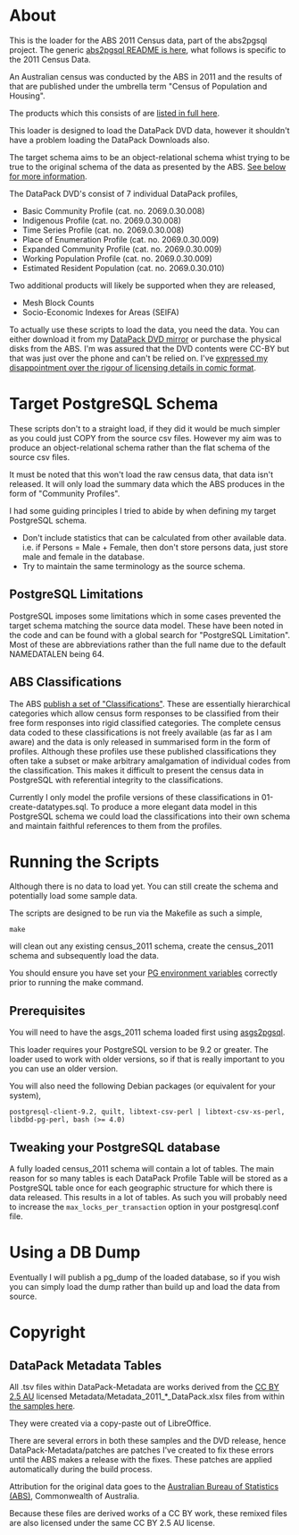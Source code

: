 # About
This is the loader for the ABS 2011 Census data, part of the abs2pgsql
project. The generic [abs2pgsql README is here](https://github.com/andrewharvey/abs2pgsql),
what follows is specific to the 2011 Census Data.

An Australian census was conducted by the ABS in 2011 and the results of
that are published under the umbrella term "Census of Population and Housing".

The products which this consists of are [listed in full here](http://www.abs.gov.au/ausstats/abs@.nsf/lookup/2011.0.55.001Main%20Features1262011).

This loader is designed to load the DataPack DVD data, however it
shouldn't have a problem loading the DataPack Downloads also.

The target schema aims to be an object-relational schema whist trying to
be true to the original schema of the data as presented by the ABS. [See
below for more information](#target-postgresql-schema).

The DataPack DVD's consist of 7 individual DataPack profiles,
* Basic Community Profile (cat. no. 2069.0.30.008)
* Indigenous Profile (cat. no. 2069.0.30.008)
* Time Series Profile (cat. no. 2069.0.30.008)
* Place of Enumeration Profile (cat. no. 2069.0.30.009)
* Expanded Community Profile (cat. no. 2069.0.30.009)
* Working Population Profile (cat. no. 2069.0.30.009)
* Estimated Resident Population (cat. no. 2069.0.30.010)

Two additional products will likely be supported when they are released,
* Mesh Block Counts
* Socio-Economic Indexes for Areas (SEIFA)

To actually use these scripts to load the data, you need the data. You
can either download it from my [DataPack DVD mirror](http://tianjara.net/data/abs/)
or purchase the physical disks from the ABS. I'm was assured that the DVD
contents were CC-BY but that was just over the phone and can't be relied
on. I've [expressed my disappointment over the rigour of licensing details in comic format](http://tianjara.net/hosted/letter-to-abs-re-census-dvd-license.png).

# Target PostgreSQL Schema
These scripts don't to a straight load, if they did it would be much
simpler as you could just COPY from the source csv files. However my aim
was to produce an object-relational schema rather than the flat schema of
the source csv files.

It must be noted that this won't load the raw census data, that data
isn't released. It will only load the summary data which the ABS produces
in the form of "Community Profiles".

I had some guiding principles I tried to abide by when defining my target
PostgreSQL schema.

* Don't include statistics that can be calculated from other available data.
  i.e. if Persons = Male + Female, then don't store persons data, just store
  male and female in the database.
* Try to maintain the same terminology as the source schema.

## PostgreSQL Limitations
PostgreSQL imposes some limitations which in some cases prevented the
target schema matching the source data model. These have been noted in
the code and can be found with a global search for "PostgreSQL
Limitation". Most of these are abbreviations rather than the full name
due to the default NAMEDATALEN being 64.

## ABS Classifications
The ABS [publish a set of "Classifications"](http://www.abs.gov.au/AUSSTATS/abs@.nsf/ViewContent?readform&view=DirClassManualsbyTopic&Action=Expand&Num=6.1.4).
These are essentially hierarchical categories which allow census form
responses to be classified from their free form responses into rigid
classified categories. The complete census data coded to these
classifications is not freely available (as far as I am aware) and the
data is only released in summarised form in the form of profiles.
Although these profiles use these published classifications they often
take a subset or make arbitrary amalgamation of individual codes from the
classification. This makes it difficult to present the census data in
PostgreSQL with referential integrity to the classifications.

Currently I only model the profile versions of these classifications in
01-create-datatypes.sql. To produce a more elegant data model in this
PostgreSQL schema we could load the classifications into their own schema
and maintain faithful references to them from the profiles.

# Running the Scripts
Although there is no data to load yet. You can still create the schema
and potentially load some sample data.

The scripts are designed to be run via the Makefile as such a simple,

    make

will clean out any existing census_2011 schema, create the census_2011
schema and subsequently load the data.

You should ensure you have set your [PG environment variables](http://www.postgresql.org/docs/current/static/libpq-envars.html)
correctly prior to running the make command.

## Prerequisites
You will need to have the asgs_2011 schema loaded first using [asgs2pgsql](https://github.com/andrewharvey/asgs2pgsql).

This loader requires your PostgreSQL version to be 9.2 or greater. The loader
used to work with older versions, so if that is really important to you you can
use an older version.

You will also need the following Debian packages (or equivalent for your system),

    postgresql-client-9.2, quilt, libtext-csv-perl | libtext-csv-xs-perl,
    libdbd-pg-perl, bash (>= 4.0)

## Tweaking your PostgreSQL database
A fully loaded census_2011 schema will contain a lot of tables. The main
reason for so many tables is each DataPack Profile Table will be stored
as a PostgreSQL table once for each geographic structure for which there
is data released. This results in a lot of tables. As such you will
probably need to increase the `max_locks_per_transaction` option in your
postgresql.conf file.

# Using a DB Dump
Eventually I will publish a pg_dump of the loaded database, so if you
wish you can simply load the dump rather than build up and load the data
from source.

# Copyright
## DataPack Metadata Tables
All .tsv files within DataPack-Metadata are works derived from the
[CC BY 2.5 AU](http://creativecommons.org/licenses/by/2.5/au/) licensed
Metadata/Metadata_2011_*_DataPack.xlsx files from within [the samples here](http://www.abs.gov.au/websitedbs/censushome.nsf/home/datapackssample?opendocument&navpos=250).

They were created via a copy-paste out of LibreOffice.

There are several errors in both these samples and the DVD release, hence
DataPack-Metadata/patches are patches I've created to fix these errors
until the ABS makes a release with the fixes. These patches are applied
automatically during the build process.

Attribution for the original data goes to the [Australian Bureau of Statistics (ABS)](http://abs.gov.au/), Commonwealth of Australia.

Because these files are derived works of a CC BY work, these remixed
files are also licensed under the same CC BY 2.5 AU license.
